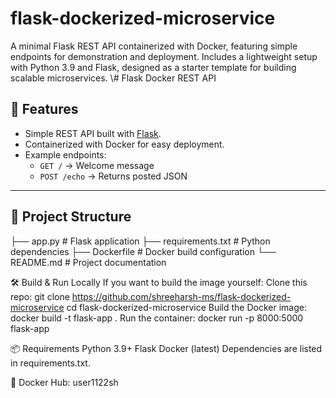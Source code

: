 # flask-dockerized-microservice
A minimal Flask REST API containerized with Docker, featuring simple endpoints for demonstration and deployment. Includes a lightweight setup with Python 3.9 and Flask, designed as a starter template for building scalable microservices.
\\# Flask Docker REST API


## 🚀 Features
- Simple REST API built with [Flask](https://flask.palletsprojects.com/).
- Containerized with Docker for easy deployment.
- Example endpoints:
  - `GET /` → Welcome message
  - `POST /echo` → Returns posted JSON

---

## 📂 Project Structure
├── app.py # Flask application
├── requirements.txt # Python dependencies
├── Dockerfile # Docker build configuration
└── README.md # Project documentation

🛠️ Build & Run Locally
If you want to build the image yourself:
Clone this repo:
git clone https://github.com/shreeharsh-ms/flask-dockerized-microservice
cd flask-dockerized-microservice
Build the Docker image:
docker build -t flask-app .
Run the container:
docker run -p 8000:5000 flask-app


📦 Requirements
Python 3.9+
Flask
Docker (latest)
Dependencies are listed in requirements.txt.

🐳 Docker Hub: user1122sh